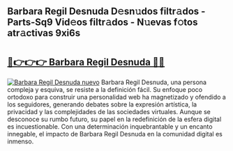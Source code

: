 ## Barbara Regil Desnuda D𝚎sn𝚞dos filtr𝚊dos - Parts-Sq9 Vid𝚎os filtr𝚊dos - N𝚞evas f𝚘tos atr𝚊ctivas 9xi6s

# <h2><a href="http://mb3pc1i.tromn.icu/?c=Barbara+Regil+Desnuda">🔗👉👉👉 Barbara Regil Desnuda 🔗🔗</a></h2>

[![Barbara Regil Desnuda nuevo](https://i.imgur.com/pEAQMta.gif)](http://mb3pc1i.tromn.icu/?c=Barbara+Regil+Desnuda)
Barbara Regil Desnuda, una persona compleja y esquiva, se resiste a la definición fácil. Su enfoque poco ortodoxo para construir una personalidad web ha magnetizado y ofendido a los seguidores, generando debates sobre la expresión artística, la privacidad y las complejidades de las sociedades virtuales. Aunque se desconoce su rumbo futuro, su papel en la redefinición de la esfera digital es incuestionable. Con una determinación inquebrantable y un encanto innegable, el impacto de Barbara Regil Desnuda en la comunidad digital es inmenso.
